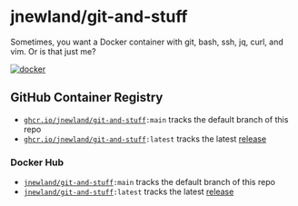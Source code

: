 # jnewland/git-and-stuff

Sometimes, you want a Docker container with git, bash, ssh, jq, curl, and vim. Or is that just me?

[![docker](https://github.com/jnewland/git-and-stuff/workflows/docker/badge.svg)](https://github.com/jnewland/git-and-stuff/actions?query=workflow%3Adocker)

## GitHub Container Registry

- <code>[ghcr.io/jnewland/git-and-stuff](https://github.com/users/jnewland/packages/container/package/git-and-stuff):main</code> tracks the default branch of this repo
- <code>[ghcr.io/jnewland/git-and-stuff](https://github.com/users/jnewland/packages/container/package/git-and-stuff):latest</code> tracks the latest [release](https://github.com/jnewland/git-and-stuff/releases)
### Docker Hub

- <code>[jnewland/git-and-stuff](https://hub.docker.com/r/jnewland/git-and-stuff):main</code> tracks the default branch of this repo
- <code>[jnewland/git-and-stuff](https://hub.docker.com/r/jnewland/git-and-stuff):latest</code> tracks the latest [release](https://github.com/jnewland/git-and-stuff/releases)
